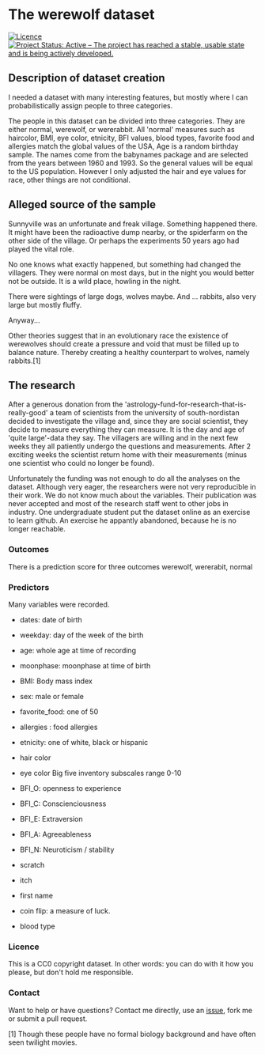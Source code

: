 The werewolf dataset
================

[![Licence](https://img.shields.io/badge/licence-cc0-lightgrey.svg)](http://choosealicense.com/) [![Project Status: Active – The project has reached a stable, usable state and is being actively developed.](http://www.repostatus.org/badges/latest/active.svg)](http://www.repostatus.org/#active)

Description of dataset creation
-------------------------------

I needed a dataset with many interesting features, but mostly where I can probabilistically assign people to three categories.

The people in this dataset can be divided into three categories. They are either normal, werewolf, or wererabbit. All 'normal' measures such as haircolor, BMI, eye color, etnicity, BFI values, blood types, favorite food and allergies match the global values of the USA, Age is a random birthday sample. The names come from the babynames package and are selected from the years between 1960 and 1993. So the general values will be equal to the US population. However I only adjusted the hair and eye values for race, other things are not conditional.

Alleged source of the sample
----------------------------

Sunnyville was an unfortunate and freak village. Something happened there. It might have been the radioactive dump nearby, or the spiderfarm on the other side of the village. Or perhaps the experiments 50 years ago had played the vital role.

No one knows what exactly happened, but something had changed the villagers. They were normal on most days, but in the night you would better not be outside. It is a wild place, howling in the night.

There were sightings of large dogs, wolves maybe. And ... rabbits, also very large but mostly fluffy.

Anyway...

Other theories suggest that in an evolutionary race the existence of werewolves should create a pressure and void that must be filled up to balance nature. Thereby creating a healthy counterpart to wolves, namely rabbits.[1]

The research
------------

After a generous donation from the 'astrology-fund-for-research-that-is-really-good' a team of scientists from the university of south-nordistan decided to investigate the village and, since they are social scientist, they decide to measure everything they can measure. It is the day and age of 'quite large'-data they say. The villagers are willing and in the next few weeks they all patiently undergo the questions and measurements. After 2 exciting weeks the scientist return home with their measurements (minus one scientist who could no longer be found).

Unfortunately the funding was not enough to do all the analyses on the dataset. Although very eager, the researchers were not very reproducible in their work. We do not know much about the variables. Their publication was never accepted and most of the research staff went to other jobs in industry. One undergraduate student put the dataset online as an exercise to learn github. An exercise he appantly abandoned, because he is no longer reachable.

### Outcomes

There is a prediction score for three outcomes werewolf, wererabit, normal

### Predictors

Many variables were recorded.

-   dates: date of birth
-   weekday: day of the week of the birth
-   age: whole age at time of recording
-   moonphase: moonphase at time of birth
-   BMI: Body mass index
-   sex: male or female
-   favorite\_food: one of 50
-   allergies : food allergies
-   etnicity: one of white, black or hispanic
-   hair color
-   eye color Big five inventory subscales range 0-10
-   BFI\_O: openness to experience
-   BFI\_C: Conscienciousness
-   BFI\_E: Extraversion
-   BFI\_A: Agreeableness
-   BFI\_N: Neuroticism / stability

-   scratch
-   itch
-   first name
-   coin flip: a measure of luck.
-   blood type

### Licence

This is a CC0 copyright dataset. In other words: you can do with it how you please, but don't hold me responsible.

### Contact

Want to help or have questions?
Contact me directly, use an [issue](https://github.com/RMHogervorst/werewolf/issues), fork me or submit a pull request.

[1] Though these people have no formal biology background and have often seen twilight movies.
